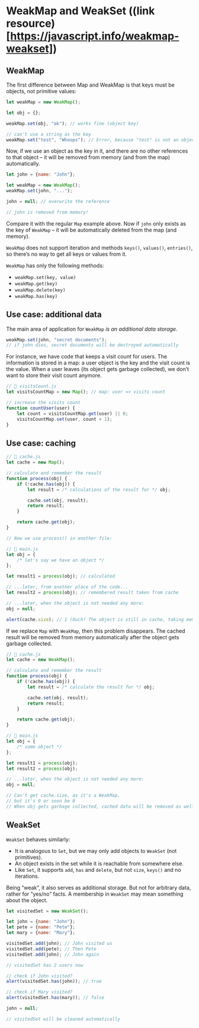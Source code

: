 # **WeakMap and WeakSet** ((link resource)[https://javascript.info/weakmap-weakset])

## **WeakMap**

The first difference between Map and WeakMap is that keys must be objects, not primitive values:

```javascript
let weakMap = new WeakMap();

let obj = {};

weakMap.set(obj, "ok"); // works fine (object key)

// can't use a string as the key
weakMap.set("test", "Whoops"); // Error, because "test" is not an object
```

Now, if we use an object as the key in it, and there are no other references to that object – it will be removed from memory (and from the map) automatically.

```javascript
let john = {name: "John"};

let weakMap = new WeakMap();
weakMap.set(john, "...");

john = null; // overwrite the reference

// john is removed from memory!
```

Compare it with the regular <code>Map</code> example above. Now if <code>john</code> only exists as the key of <code>WeakMap</code> – it will be automatically deleted from the map (and memory).

<code>WeakMap</code> does not support iteration and methods <code>keys()</code>, <code>values()</code>, <code>entries()</code>, so there’s no way to get all keys or values from it.

<code>WeakMap</code> has only the following methods:

-   <code>weakMap.set(key, value)</code>
-   <code>weakMap.get(key)</code>
-   <code>weakMap.delete(key)</code>
-   <code>weakMap.has(key)</code>

## **Use case: additional data**

The main area of application for <code>WeakMap</code> _is an additional data storage._

```javascript
weakMap.set(john, "secret documents");
// if john dies, secret documents will be destroyed automatically
```

For instance, we have code that keeps a visit count for users. The information is stored in a map: a user object is the key and the visit count is the value. When a user leaves (its object gets garbage collected), we don’t want to store their visit count anymore.

```javascript
// 📁 visitsCount.js
let visitsCountMap = new Map(); // map: user => visits count

// increase the visits count
function countUser(user) {
	let count = visitsCountMap.get(user) || 0;
	visitsCountMap.set(user, count + 1);
}
```

## **Use case: caching**

```javascript
// 📁 cache.js
let cache = new Map();

// calculate and remember the result
function process(obj) {
	if (!cache.has(obj)) {
		let result = /* calculations of the result for */ obj;

		cache.set(obj, result);
		return result;
	}

	return cache.get(obj);
}

// Now we use process() in another file:

// 📁 main.js
let obj = {
	/* let's say we have an object */
};

let result1 = process(obj); // calculated

// ...later, from another place of the code...
let result2 = process(obj); // remembered result taken from cache

// ...later, when the object is not needed any more:
obj = null;

alert(cache.size); // 1 (Ouch! The object is still in cache, taking memory!)
```

If we replace <code>Map</code> with <code>WeakMap</code>, then this problem disappears. The cached result will be removed from memory automatically after the object gets garbage collected.

```javascript
// 📁 cache.js
let cache = new WeakMap();

// calculate and remember the result
function process(obj) {
	if (!cache.has(obj)) {
		let result = /* calculate the result for */ obj;

		cache.set(obj, result);
		return result;
	}

	return cache.get(obj);
}

// 📁 main.js
let obj = {
	/* some object */
};

let result1 = process(obj);
let result2 = process(obj);

// ...later, when the object is not needed any more:
obj = null;

// Can't get cache.size, as it's a WeakMap,
// but it's 0 or soon be 0
// When obj gets garbage collected, cached data will be removed as well
```

## **WeakSet**

<code>WeakSet</code> behaves similarly:

-   It is analogous to <code>Set</code>, but we may only add objects to <code>WeakSet</code> (not primitives).
-   An object exists in the set while it is reachable from somewhere else.
-   Like <code>Set</code>, it supports <code>add</code>, <code>has</code> and <code>delete</code>, but not <code>size</code>, <code>keys()</code> and no iterations.

Being “weak”, it also serves as additional storage. But not for arbitrary data, rather for “yes/no” facts. A membership in <code>WeakSet</code> may mean something about the object.

```javascript
let visitedSet = new WeakSet();

let john = {name: "John"};
let pete = {name: "Pete"};
let mary = {name: "Mary"};

visitedSet.add(john); // John visited us
visitedSet.add(pete); // Then Pete
visitedSet.add(john); // John again

// visitedSet has 2 users now

// check if John visited?
alert(visitedSet.has(john)); // true

// check if Mary visited?
alert(visitedSet.has(mary)); // false

john = null;

// visitedSet will be cleaned automatically
```
